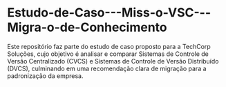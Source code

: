 # Estudo-de-Caso---Miss-o-VSC---Migra-o-de-Conhecimento
Este repositório faz parte do estudo de caso proposto para a TechCorp Soluções, cujo objetivo é analisar e comparar Sistemas de Controle de Versão Centralizado (CVCS) e Sistemas de Controle de Versão Distribuído (DVCS), culminando em uma recomendação clara de migração para a padronização da empresa.
